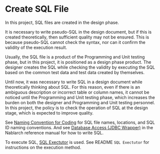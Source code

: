 # Create SQL File

In this project, SQL files are created in the design phase.

It is necessary to write pseudo-SQL in the design document, but if this is created theoretically, then sufficient quality may not be ensured. 
This is because pseudo-SQL cannot check the syntax, nor can it confirm the validity of the execution result.

Usually, the SQL file is a product of the Programming and Unit testing phase, but in this project, it is positioned as a design phase product.
The designer creates the SQL while checking the validity by executing the SQL based on the common test data and test data created by themselves.

Until now, it was necessary to write SQL in a design document while theoretically thinking about SQL. 
For this reason, even if there is an ambiguous description or incorrect table or column names, it cannot be noticed until the Programming and Unit testing phase, 
which increases the burden on both the designer and Programming and Unit testing personnel.
In this project, the policy is to check the operation of SQL at the design stage, which is expected to improve quality.

See [Naming Convention for Coding](../PGUT_Phase/pg/Naming_convention_for_coding.md#sql-file) for SQL file names, locations, and SQL ID naming conventions.
And see [Database Access (JDBC Wrapper)](https://nablarch.github.io/docs/LATEST/doc/en/application_framework/application_framework/libraries/database/database.html) in the Nablarch reference manual for how to write SQL.

To execute SQL, [SQL Exectutor](https://github.com/nablarch/sql-executor) is used. 
See README `SQL Exectutor` for instructions on the execution method.


